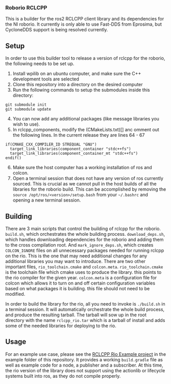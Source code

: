### Roborio RCLCPP
This is a builder for the ros2 RCLCPP client library and its dependencies for the NI roborio. It currently is only able to use Fast-DDS from Eprosima, but CycloneDDS support is being resolved currently.

## Setup
In order to use this builder tool to release a version of rclcpp for the roborio, the following needs to be set up.
1. Install wpilib on an ubuntu computer, and make sure the C++ development tools are selected
2. Clone this repository into a directory on the desired computer
3. Run the following commands to setup the submodules inside this directory:
```
git submodule init
git submodule update
```
4. You can now add any additional packages (like message libraries you wish to use).
5. In rclcpp_components, modify the (CMakeLists.txt)[] anc omment out the following lines. In the current release they are lines 64 - 67
```
if(CMAKE_CXX_COMPILER_ID STREQUAL "GNU")
  target_link_libraries(component_container "stdc++fs")
  target_link_libraries(component_container_mt "stdc++fs")
endif()
```
6. Make sure the host computer has a working installation of ros and colcon.
7. Open a terminal session that does not have any version of ros currently sourced. This is crucial as we cannot pull in the host builds of all the libraries for the roborio build. This can be accomplished by removing the `source /opt/ros/<version>/setup.bash` from your `~/.bashrc` and opening a new terminal session.

## Building
There are 3 main scripts that control the building of rclcpp for the roborio. `build.sh`, which orchestrates the whole building process. `download_deps.sh`, which handles downloading dependencies for the roborio and adding them to the cross compilation root. And `mark_ignore_deps.sh`, which creates `COLCON_IGNORE` files on all unnecessary packages needed for running rclcpp on the rio. This is the one that may need additional changes for any additional libraries you may want to introduce. There are two other important files, `rio_toolchain.cmake` and `colcon.meta`. `rio_toolchain.cmake` is the toolchain file which cmake uses to produce the library. this points to the rio compiler for the given year. `colcon.meta` is a configuration file for colcon which allows it to turn on and off certain configuration variables based on what packages it is building. this file should not need to be modified. 


In order to build the library for the rio, all you need to invoke is `./build.sh` in a terminal session. It will automatically orchestrate the whole build process, and produce the resulting tarball. The tarball will sow up in the root directory with the name `rclcpp_rio.tar` which is a tarball of install and adds some of the needed libraries for deploying to the rio. 

## Usage
For an example use case, please see the [RCLCPP Rio Example project](example/README.md) in the example folder of this repository. It provides a working `build.gradle` file as well as example code for a node, a publisher and a subscriber. At this time, the rio version of the library does not support using the actionlib or lifecycle systems built into ros, as they do not compile properly. 
